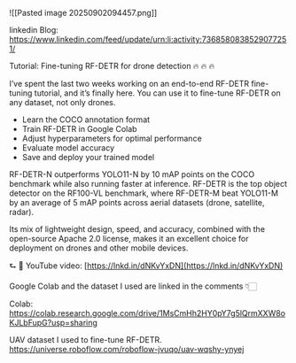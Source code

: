 
![[Pasted image 20250902094457.png]]

linkedin Blog:
https://www.linkedin.com/feed/update/urn:li:activity:7368580838529077251/


Tutorial: Fine-tuning RF-DETR for drone detection 🔥 🔥 🔥  
  
I’ve spent the last two weeks working on an end-to-end RF-DETR fine-tuning tutorial, and it’s finally here. You can use it to fine-tune RF-DETR on any dataset, not only drones.  
  
- Learn the COCO annotation format  
- Train RF-DETR in Google Colab  
- Adjust hyperparameters for optimal performance  
- Evaluate model accuracy  
- Save and deploy your trained model  
  
RF-DETR-N outperforms YOLO11-N by 10 mAP points on the COCO benchmark while also running faster at inference. RF-DETR is the top object detector on the RF100-VL benchmark, where RF-DETR-M beat YOLO11-M by an average of 5 mAP points across aerial datasets (drone, satellite, radar).  
  
Its mix of lightweight design, speed, and accuracy, combined with the open-source Apache 2.0 license, makes it an excellent choice for deployment on drones and other mobile devices.  
  
⮑ 🔗 YouTube video: [https://lnkd.in/dNKvYxDN](https://lnkd.in/dNKvYxDN)  
  
Google Colab and the dataset I used are linked in the comments 👇🏻

Colab: https://colab.research.google.com/drive/1MsCmHh2HY0pY7g5lQrmXXW8oKJLbFupG?usp=sharing

UAV dataset I used to fine-tune RF-DETR.
https://universe.roboflow.com/roboflow-jvuqo/uav-wqshy-ynyej
